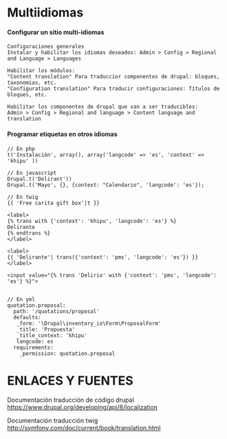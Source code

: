 Multiidiomas
========
#### Configurar un sitio multi-idiomas
```
Configuraciones generales
Instalar y habilitar los idiomas deseados: Admin > Config > Regional and Language > Languages

Habilitar los módulos:
"Content translation" Para traduccior componentes de drupal: bloques, taxonomias, etc.
"Configuration translation" Para traducir configuraciones: Títulos de bloques, etc.

Habilitar los componentes de drupal que van a ser traducibles: 
Admin > Config > Regional and language > Content language and translation
```

#### Programar etiquetas en otros idiomas

```
// En php
t('Instalación', array(), array('langcode' => 'es', 'context' => 'khipu' ))

// En javascript
Drupal.t('Delirant'))
Drupal.t('Mayo', {}, {context: "Calendario", 'langcode': 'es'});

// En twig
{{ 'Free carita gift box'|t }}

<label>
{% trans with {'context': 'khipu', 'langcode': 'es'} %}
Delirante
{% endtrans %}
</label>

<label>
{{ 'Delirante'| trans({'context': 'pms', 'langcode': 'es'}) }}
</label>

<input value="{% trans 'Delirio' with {'context': 'pms', 'langcode': 'es'} %}">


// En yml
quotation.proposal:
  path: '/quotations/proposal'
  defaults:
   _form: '\Drupal\inventory_io\Form\ProposalForm'
   _title: 'Propuesta'
   _title_context: 'khipu'
   langcode: es
  requirements:
    _permission: quotation.proposal
```

ENLACES Y FUENTES
=================
Documentación traducción de código drupal
https://www.drupal.org/developing/api/8/localization

Documentación traducción twig
http://symfony.com/doc/current/book/translation.html

